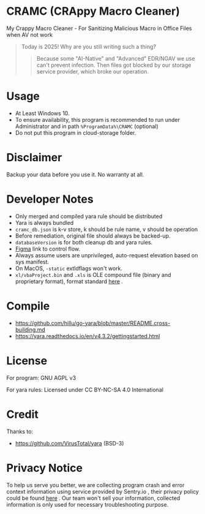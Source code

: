 # CRAMC (CRAppy Macro Cleaner)

My Crappy Macro Cleaner - For Sanitizing Malicious Macro in Office Files when AV not work

> Today is 2025! Why are you still writing such a thing?
>> Because some "AI-Native" and "Advanced" EDR/NGAV we use can't prevent infection. Then files got blocked by our storage service provider, which broke our operation.

# Usage

- At Least Windows 10.
- To ensure availability, this program is recommended to run under Administrator and in path `%ProgramData%\CRAMC`  (optional)
- Do not put this program in cloud-storage folder.

# Disclaimer

Backup your data before you use it. No warranty at all.

# Developer Notes

- Only merged and compiled yara rule should be distributed
- Yara is always bundled
- `cramc_db.json` is k-v store, k should be rule name, v should be operation
- Before remediation, original file should always be backed-up.
- `databaseVersion` is for both cleanup db and yara rules.
- [Figma](https://www.figma.com/board/DGvlxo4XXQTZ8skqmJFFUh/CRAMC) link to control flow.
- Always assume users are unprivileged, auto-request elevation based on sys manifest.
- On MacOS, `-static` extldflags won't work.
- `xl/vbaProject.bin` and `.xls` is OLE compound file (binary and proprietary format), format standard [here](https://learn.microsoft.com/en-us/openspecs/office_file_formats/MS-OFFFFLP/6ae2fd93-51fc-4e75-a54a-1b175c627b51) .

# Compile

- https://github.com/hillu/go-yara/blob/master/README.cross-building.md
- https://yara.readthedocs.io/en/v4.3.2/gettingstarted.html

# License

For program: GNU AGPL v3

For yara rules: Licensed under CC BY-NC-SA 4.0 International

# Credit

Thanks to:
- https://github.com/VirusTotal/yara (BSD-3)

# Privacy Notice

To help us serve you better, we are collecting program crash and error context information using service provided by Sentry.io , their privacy policy could be found [here](https://sentry.io/privacy/) . Our team won't sell your information, collected information is only used for necessary troubleshooting purpose.
